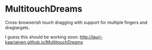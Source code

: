 MultitouchDreams
================

Cross-browserish touch dragging with support for multiple fingers and dragtargets.


I guess this should be working soon:
<a href="http://lauri-kaariainen.github.io/MultitouchDreams" >http://lauri-kaariainen.github.io/MultitouchDreams</a>
